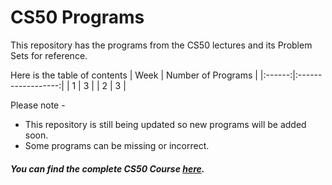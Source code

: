 # CS50 Programs

This repository has the programs from the CS50 lectures and its Problem Sets for reference.

Here is the table of contents
| Week | Number of Programs |
|:------:|:------------------:|
| 1 | 3 |
| 2 | 3 |

Please note -

- This repository is still being updated so new programs will be added soon.
- Some programs can be missing or incorrect.

##### You can find the complete CS50 Course [here](https://cs50.harvard.edu/college/2021/spring/).

